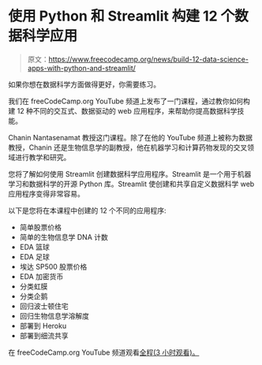 # 使用 Python 和 Streamlit 构建 12 个数据科学应用

> 原文：<https://www.freecodecamp.org/news/build-12-data-science-apps-with-python-and-streamlit/>

如果你想在数据科学方面做得更好，你需要练习。

我们在 freeCodeCamp.org YouTube 频道上发布了一门课程，通过教你如何构建 12 种不同的交互式、数据驱动的 web 应用程序，来帮助你提高数据科学技能。

Chanin Nantasenamat 教授这门课程。除了在他的 YouTube 频道上被称为数据教授，Chanin 还是生物信息学的副教授，他在机器学习和计算药物发现的交叉领域进行教学和研究。

您将了解如何使用 Streamlit 创建数据科学应用程序。Streamlit 是一个用于机器学习和数据科学的开源 Python 库。Streamlit 使创建和共享自定义数据科学 web 应用程序变得非常容易。

以下是您将在本课程中创建的 12 个不同的应用程序:

*   简单股票价格
*   简单的生物信息学 DNA 计数
*   EDA 篮球
*   EDA 足球
*   埃达 SP500 股票价格
*   EDA 加密货币
*   分类虹膜
*   分类企鹅
*   回归波士顿住宅
*   回归生物信息学溶解度
*   部署到 Heroku
*   部署到细流共享

在 freeCodeCamp.org YouTube 频道观看[全程(3 小时观看)。](https://youtu.be/JwSS70SZdyM)